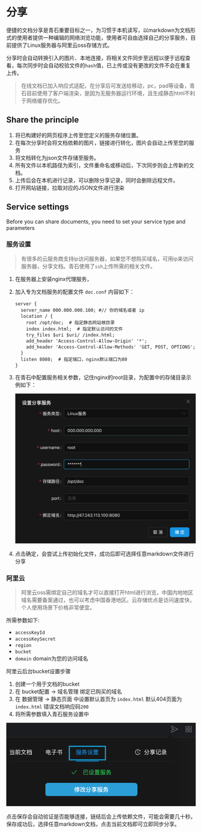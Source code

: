 # 分享

便捷的文档分享是青石重要目标之一，为习惯于本机读写，以markdown为文档形式的使用者提供一种编辑的网络浏览功能，使用者可自由选择自己的分享服务，目前提供了Linux服务器与阿里云oss存储方式。

分享时会自动转换引入的图片、本地连接，将相关文件同步至远程以便于远程查看，每次同步时会自动校验文件的`hash`值，已上传或没有更改的文件不会在重复上传。

> 在线文档已加入响应式适配，在分享后可发送给移动，pc，pad等设备，青石目前使用了客户端渲染，是因为无服务器运行环境，且生成静态html不利于网络缓存优化。

## Share the principle

1. 将已构建好的网页程序上传至您定义的服务存储位置。
2. 在每次分享时会将文档依赖的图片，链接进行转化，图片会自动上传至您的服务
3. 将文档转化为json文件存储至服务。
4. 所有文件以本机路径为索引，文件重命名或移动后，下次同步则会上传新的文档。
5. 上传后会在本机进行记录，可以删除分享记录，同时会删除远程文件。
6. 打开网站链接，拉取对应的JSON文件进行渲染

## Service settings

Before you can share documents, you need to set your service type and parameters

### 服务设置

> 有很多的云服务商支持ip访问服务器，如果您不想购买域名，可用ip来访问服务器，分享文档。青石使用了`ssh`上传所需的相关文件。

1. 在服务器上安装nginx代理服务，
2. 加入专为文档服务的配置文件 `doc.conf` 内容如下：

   ```nginx
   server {
     server_name 000.000.000.100; #// 你的域名或者 ip
     location / {
       root /opt/doc;  # 指定静态网站根目录
       index index.html;  # 指定默认访问的文件
       try_files $uri $uri/ /index.html;
       add_header 'Access-Control-Allow-Origin' '*';
       add_header 'Access-Control-Allow-Methods' 'GET, POST, OPTIONS';
     }
     listen 8080;  # 指定端口，nginx默认端口为80
   }
   ```

3. 在青石中配置服务相关参数，记住nginx的root目录，为配置中的存储目录示例如下：

   ![h63Evo-Y1NgjsT83RYHhE](../.images/h63Evo-Y1NgjsT83RYHhE.png)

4. 点击确定，会尝试上传初始化文件，成功后即可选择任意markdown文件进行分享

### 阿里云

> 阿里云oss需绑定自己的域名才可以直接打开html进行浏览，中国内地地区域名需要备案通过，也可以考虑中国香港地区。云存储优点是访问速度快，个人使用场景下价格非常便宜。

所需参数如下:

- `accessKeyId`
- `accessKeySecret`
- `region`
- `bucket`
- `domain` domain为您的访问域名

阿里云后台bucket设置步骤

1. 创建一个用于文档的bucket
2. 在 bucket配置 -> 域名管理 绑定已购买的域名
3. 在 数据管理 -> 静态页面 中设置默认首页为 `index.html` 默认404页面为`index.html` 错误文档响应码`200`
4. 将所需参数填入青石服务设置中

![qH52DzivcNXz8yY_eKec7](../.images/qH52DzivcNXz8yY_eKec7.png)

点击保存会自动验证是否能够连接，链结后会上传依赖文件，可能会需要几十秒。保存成功后，选择任意markdown文档，点击当前文档即可立即同步分享。
